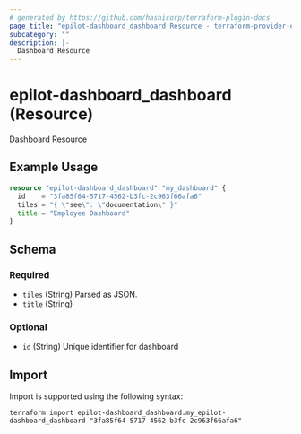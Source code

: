 ```yaml
---
# generated by https://github.com/hashicorp/terraform-plugin-docs
page_title: "epilot-dashboard_dashboard Resource - terraform-provider-epilot-dashboard"
subcategory: ""
description: |-
  Dashboard Resource
---
```


# epilot-dashboard_dashboard (Resource)

Dashboard Resource

## Example Usage

```terraform
resource "epilot-dashboard_dashboard" "my_dashboard" {
  id    = "3fa85f64-5717-4562-b3fc-2c963f66afa6"
  tiles = "{ \"see\": \"documentation\" }"
  title = "Employee Dashboard"
}
```

<!-- schema generated by tfplugindocs -->
## Schema

### Required

- `tiles` (String) Parsed as JSON.
- `title` (String)

### Optional

- `id` (String) Unique identifier for dashboard

## Import

Import is supported using the following syntax:

```shell
terraform import epilot-dashboard_dashboard.my_epilot-dashboard_dashboard "3fa85f64-5717-4562-b3fc-2c963f66afa6"
```

